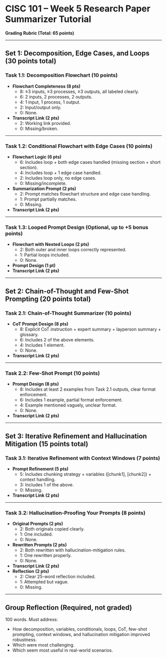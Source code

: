 # CISC 101 – Week 5 Research Paper Summarizer Tutorial

**Grading Rubric (Total: 65 points)**

---

## **Set 1: Decomposition, Edge Cases, and Loops (30 points total)**

### **Task 1.1: Decomposition Flowchart (10 points)**

- **Flowchart Completeness (8 pts)**
  - 8: ≥3 inputs, ≥3 processes, ≥3 outputs, all labeled clearly.  
  - 6: 2 inputs, 2 processes, 2 outputs.  
  - 4: 1 input, 1 process, 1 output.  
  - 2: Input/output only.  
  - 0: None.  
- **Transcript Link (2 pts)**
  - 2: Working link provided.  
  - 0: Missing/broken.  

---

### **Task 1.2: Conditional Flowchart with Edge Cases (10 points)**

- **Flowchart Logic (6 pts)**
  - 6: Includes loop + both edge cases handled (missing section + short section).  
  - 4: Includes loop + 1 edge case handled.  
  - 2: Includes loop only, no edge cases.  
  - 0: Missing/incomplete.  
- **Summarization Prompt (2 pts)**
  - 2: Prompt matches flowchart structure and edge case handling.  
  - 1: Prompt partially matches.  
  - 0: Missing.  
- **Transcript Link (2 pts)**  

---

### **Task 1.3: Looped Prompt Design (Optional, up to +5 bonus points)**

- **Flowchart with Nested Loops (2 pts)**
  - 2: Both outer and inner loops correctly represented.  
  - 1: Partial loops included.  
  - 0: None.  
- **Prompt Design (1 pt)**
- **Transcript Link (2 pts)**  

---

## **Set 2: Chain-of-Thought and Few-Shot Prompting (20 points total)**

### **Task 2.1: Chain-of-Thought Summarizer (10 points)**

- **CoT Prompt Design (8 pts)**
  - 8: Explicit CoT instruction + expert summary + layperson summary + glossary.  
  - 6: Includes 2 of the above elements.  
  - 4: Includes 1 element.  
  - 0: None.  
- **Transcript Link (2 pts)**  

---

### **Task 2.2: Few-Shot Prompt (10 points)**

- **Prompt Design (8 pts)**
  - 8: Includes at least 2 examples from Task 2.1 outputs, clear format enforcement.  
  - 6: Includes 1 example, partial format enforcement.  
  - 4: Example mentioned vaguely, unclear format.  
  - 0: None.  
- **Transcript Link (2 pts)**  

---

## **Set 3: Iterative Refinement and Hallucination Mitigation (15 points total)**

### **Task 3.1: Iterative Refinement with Context Windows (7 points)**

- **Prompt Refinement (5 pts)**
  - 5: Includes chunking strategy + variables ([chunk1], [chunk2]) + context handling.  
  - 3: Includes 1 of the above.  
  - 0: Missing.  
- **Transcript Link (2 pts)**  

---

### **Task 3.2: Hallucination-Proofing Your Prompts (8 points)**

- **Original Prompts (2 pts)**
  - 2: Both originals copied clearly.  
  - 1: One included.  
  - 0: None.  
- **Rewritten Prompts (2 pts)**
  - 2: Both rewritten with hallucination-mitigation rules.  
  - 1: One rewritten properly.  
  - 0: None.  
- **Transcript Link (2 pts)**  
- **Reflection (2 pts)**
  - 2: Clear 25-word reflection included.  
  - 1: Attempted but vague.  
  - 0: Missing.  

---

## **Group Reflection (Required, not graded)**

100 words. Must address:  

- How decomposition, variables, conditionals, loops, CoT, few-shot prompting, context windows, and hallucination mitigation improved robustness.  
- Which were most challenging.  
- Which seem most useful in real-world scenarios.  
